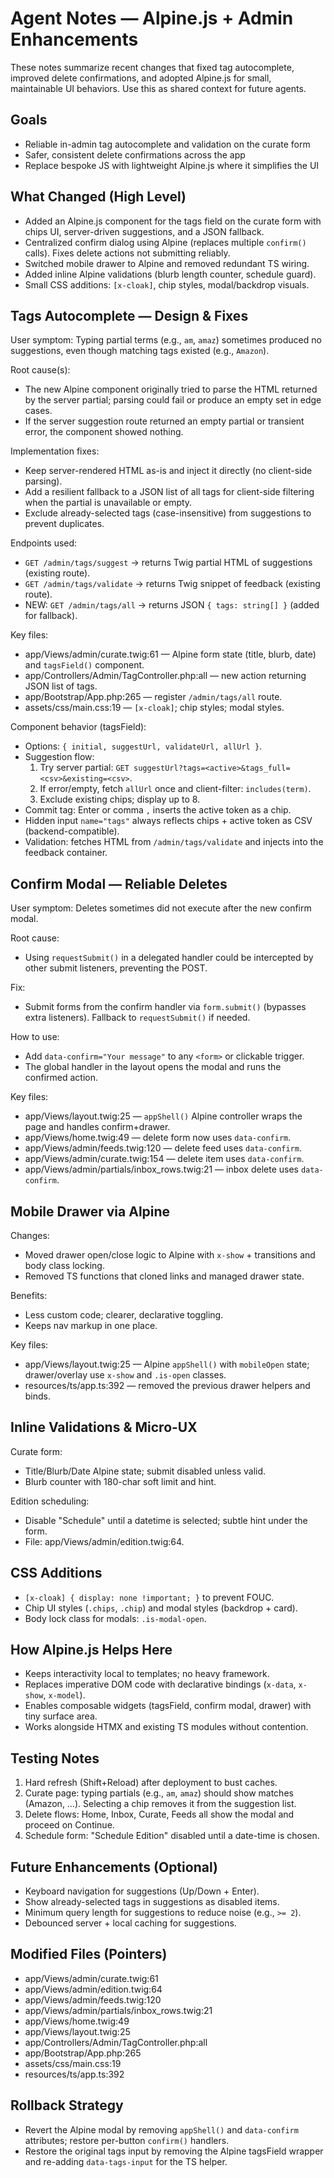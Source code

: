 # Agent Notes — Alpine.js + Admin Enhancements

These notes summarize recent changes that fixed tag autocomplete, improved delete confirmations, and adopted Alpine.js for small, maintainable UI behaviors. Use this as shared context for future agents.

## Goals
- Reliable in-admin tag autocomplete and validation on the curate form
- Safer, consistent delete confirmations across the app
- Replace bespoke JS with lightweight Alpine.js where it simplifies the UI

## What Changed (High Level)
- Added an Alpine.js component for the tags field on the curate form with chips UI, server-driven suggestions, and a JSON fallback.
- Centralized confirm dialog using Alpine (replaces multiple `confirm()` calls). Fixes delete actions not submitting reliably.
- Switched mobile drawer to Alpine and removed redundant TS wiring.
- Added inline Alpine validations (blurb length counter, schedule guard).
- Small CSS additions: `[x-cloak]`, chip styles, modal/backdrop visuals.

## Tags Autocomplete — Design & Fixes

User symptom: Typing partial terms (e.g., `am`, `amaz`) sometimes produced no suggestions, even though matching tags existed (e.g., `Amazon`).

Root cause(s):
- The new Alpine component originally tried to parse the HTML returned by the server partial; parsing could fail or produce an empty set in edge cases.
- If the server suggestion route returned an empty partial or transient error, the component showed nothing.

Implementation fixes:
- Keep server-rendered HTML as-is and inject it directly (no client-side parsing).
- Add a resilient fallback to a JSON list of all tags for client-side filtering when the partial is unavailable or empty.
- Exclude already-selected tags (case-insensitive) from suggestions to prevent duplicates.

Endpoints used:
- `GET /admin/tags/suggest` → returns Twig partial HTML of suggestions (existing route).
- `GET /admin/tags/validate` → returns Twig snippet of feedback (existing route).
- NEW: `GET /admin/tags/all` → returns JSON `{ tags: string[] }` (added for fallback).

Key files:
- app/Views/admin/curate.twig:61 — Alpine form state (title, blurb, date) and `tagsField()` component.
- app/Controllers/Admin/TagController.php:all — new action returning JSON list of tags.
- app/Bootstrap/App.php:265 — register `/admin/tags/all` route.
- assets/css/main.css:19 — `[x-cloak]`; chip styles; modal styles.

Component behavior (tagsField):
- Options: `{ initial, suggestUrl, validateUrl, allUrl }`.
- Suggestion flow:
  1. Try server partial: `GET suggestUrl?tags=<active>&tags_full=<csv>&existing=<csv>`.
  2. If error/empty, fetch `allUrl` once and client-filter: `includes(term)`.
  3. Exclude existing chips; display up to 8.
- Commit tag: Enter or comma `,` inserts the active token as a chip.
- Hidden input `name="tags"` always reflects chips + active token as CSV (backend-compatible).
- Validation: fetches HTML from `/admin/tags/validate` and injects into the feedback container.

## Confirm Modal — Reliable Deletes

User symptom: Deletes sometimes did not execute after the new confirm modal.

Root cause:
- Using `requestSubmit()` in a delegated handler could be intercepted by other submit listeners, preventing the POST.

Fix:
- Submit forms from the confirm handler via `form.submit()` (bypasses extra listeners). Fallback to `requestSubmit()` if needed.

How to use:
- Add `data-confirm="Your message"` to any `<form>` or clickable trigger.
- The global handler in the layout opens the modal and runs the confirmed action.

Key files:
- app/Views/layout.twig:25 — `appShell()` Alpine controller wraps the page and handles confirm+drawer.
- app/Views/home.twig:49 — delete form now uses `data-confirm`.
- app/Views/admin/feeds.twig:120 — delete feed uses `data-confirm`.
- app/Views/admin/curate.twig:154 — delete item uses `data-confirm`.
- app/Views/admin/partials/inbox_rows.twig:21 — inbox delete uses `data-confirm`.

## Mobile Drawer via Alpine

Changes:
- Moved drawer open/close logic to Alpine with `x-show` + transitions and body class locking.
- Removed TS functions that cloned links and managed drawer state.

Benefits:
- Less custom code; clearer, declarative toggling.
- Keeps nav markup in one place.

Key files:
- app/Views/layout.twig:25 — Alpine `appShell()` with `mobileOpen` state; drawer/overlay use `x-show` and `.is-open` classes.
- resources/ts/app.ts:392 — removed the previous drawer helpers and binds.

## Inline Validations & Micro-UX

Curate form:
- Title/Blurb/Date Alpine state; submit disabled unless valid.
- Blurb counter with 180-char soft limit and hint.

Edition scheduling:
- Disable "Schedule" until a datetime is selected; subtle hint under the form.
- File: app/Views/admin/edition.twig:64.

## CSS Additions
- `[x-cloak] { display: none !important; }` to prevent FOUC.
- Chip UI styles (`.chips`, `.chip`) and modal styles (backdrop + card).
- Body lock class for modals: `.is-modal-open`.

## How Alpine.js Helps Here
- Keeps interactivity local to templates; no heavy framework.
- Replaces imperative DOM code with declarative bindings (`x-data`, `x-show`, `x-model`).
- Enables composable widgets (tagsField, confirm modal, drawer) with tiny surface area.
- Works alongside HTMX and existing TS modules without contention.

## Testing Notes
1) Hard refresh (Shift+Reload) after deployment to bust caches.
2) Curate page: typing partials (e.g., `am`, `amaz`) should show matches (Amazon, …). Selecting a chip removes it from the suggestion list.
3) Delete flows: Home, Inbox, Curate, Feeds all show the modal and proceed on Continue.
4) Schedule form: "Schedule Edition" disabled until a date-time is chosen.

## Future Enhancements (Optional)
- Keyboard navigation for suggestions (Up/Down + Enter).
- Show already-selected tags in suggestions as disabled items.
- Minimum query length for suggestions to reduce noise (e.g., `>= 2`).
- Debounced server + local caching for suggestions.

## Modified Files (Pointers)
- app/Views/admin/curate.twig:61
- app/Views/admin/edition.twig:64
- app/Views/admin/feeds.twig:120
- app/Views/admin/partials/inbox_rows.twig:21
- app/Views/home.twig:49
- app/Views/layout.twig:25
- app/Controllers/Admin/TagController.php:all
- app/Bootstrap/App.php:265
- assets/css/main.css:19
- resources/ts/app.ts:392

## Rollback Strategy
- Revert the Alpine modal by removing `appShell()` and `data-confirm` attributes; restore per-button `confirm()` handlers.
- Restore the original tags input by removing the Alpine tagsField wrapper and re-adding `data-tags-input` for the TS helper.

